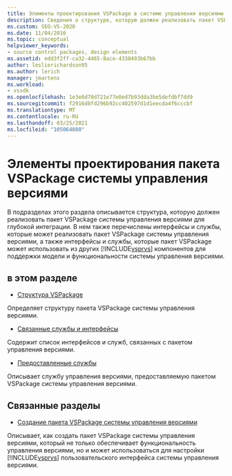 ```yaml
---
title: Элементы проектирования VSPackage в системе управления версиями | Документация Майкрософт
description: Сведения о структуре, которую должен реализовать пакет VSPackage системы управления версиями, а также интерфейсы и службы, которые может реализовать пакет VSPackage системы управления версиями.
ms.custom: SEO-VS-2020
ms.date: 11/04/2016
ms.topic: conceptual
helpviewer_keywords:
- source control packages, design elements
ms.assetid: edd3f2ff-ca32-4465-8ace-4330493b67bb
author: leslierichardson95
ms.author: lerich
manager: jmartens
ms.workload:
- vssdk
ms.openlocfilehash: 1e3e8d70d721e77e0ed7b93dda3be5defdbf7dd9
ms.sourcegitcommit: f2916d8fd296b92cc402597d1d1eecda4f6cccbf
ms.translationtype: MT
ms.contentlocale: ru-RU
ms.lasthandoff: 03/25/2021
ms.locfileid: "105064080"
---
```

# <a name="source-control-vspackage-design-elements"></a>Элементы проектирования пакета VSPackage системы управления версиями
В подразделах этого раздела описывается структура, которую должен реализовать пакет VSPackage системы управления версиями для глубокой интеграции. В нем также перечислены интерфейсы и службы, которые может реализовать пакет VSPackage системы управления версиями, а также интерфейсы и службы, которые пакет VSPackage может использовать из других [!INCLUDE[vsprvs](../../code-quality/includes/vsprvs_md.md)] компонентов для поддержки модели и функциональности системы управления версиями.

## <a name="in-this-section"></a>в этом разделе
- [Структура VSPackage](../../extensibility/internals/vspackage-structure-source-control-vspackage.md)

 Определяет структуру пакета VSPackage системы управления версиями.

- [Связанные службы и интерфейсы](../../extensibility/internals/related-services-and-interfaces-source-control-vspackage.md)

 Содержит список интерфейсов и служб, связанных с пакетом управления версиями.

- [Предоставленные службы](../../extensibility/internals/services-provided-source-control-vspackage.md)

 Описывает службу управления версиями, предоставляемую пакетом VSPackage системы управления версиями.

## <a name="related-sections"></a>Связанные разделы
- [Создание пакета VSPackage системы управления версиями](../../extensibility/internals/creating-a-source-control-vspackage.md)

 Описывает, как создать пакет VSPackage системы управления версиями, который не только обеспечивает функциональность управления версиями, но и может использоваться для настройки [!INCLUDE[vsprvs](../../code-quality/includes/vsprvs_md.md)] пользовательского интерфейса системы управления версиями.
